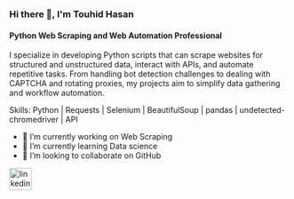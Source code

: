 ### Hi there 👋, I'm Touhid Hasan
#### Python Web Scraping and Web Automation Professional
I specialize in developing Python scripts that can scrape websites for structured and unstructured data, interact with APIs, and automate repetitive tasks. From handling bot detection challenges to dealing with CAPTCHA and rotating proxies, my projects aim to simplify data gathering and workflow automation.

Skills: Python | Requests | Selenium | BeautifulSoup | pandas | undetected-chromedriver | API

- 🔭 I’m currently working on Web Scraping 
- 🌱 I’m currently learning Data science 
- 👯 I’m looking to collaborate on GitHub 


[<img src='https://cdn.jsdelivr.net/npm/simple-icons@3.0.1/icons/linkedin.svg' alt='linkedin' height='40'>](https://www.linkedin.com/in/touhidhasan-touhid/)  
